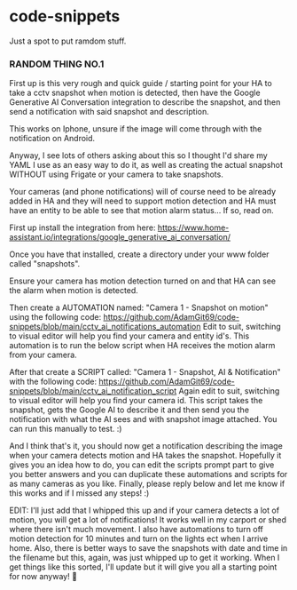 # code-snippets
Just a spot to put ramdom stuff.

### RANDOM THING NO.1
First up is this very rough and quick guide / starting point for your HA to take a cctv snapshot when motion is detected, then have the Google Generative AI Conversation integration to describe the snapshot, and then send a notification with said snapshot and description.

This works on Iphone, unsure if the image will come through with the notification on Android. 

Anyway, I see lots of others asking about this so I thought I'd share my YAML I use as an easy way to do it, as well as creating the actual snapshot WITHOUT using Frigate or your camera to take snapshots. 

Your cameras (and phone notifications) will of course need to be already added in HA and they will need to support motion detection and HA must have an entity to be able to see that motion alarm status... If so, read on. 

First up install the integration from here:  https://www.home-assistant.io/integrations/google_generative_ai_conversation/

Once you have that installed, create a directory under your www folder called "snapshots".

Ensure your camera has motion detection turned on and that HA can see the alarm when motion is detected.

Then create a AUTOMATION named:  "Camera 1 - Snapshot on motion"  using the following code: https://github.com/AdamGit69/code-snippets/blob/main/cctv_ai_notifications_automation
Edit to suit, switching to visual editor will help you find your camera  and entity id's. This automation is to run the below script when HA receives the motion alarm from your camera.

 After that create a SCRIPT called: "Camera 1 - Snapshot, AI & Notification" with the following code: https://github.com/AdamGit69/code-snippets/blob/main/cctv_ai_notification_script
Again edit to suit, switching to visual editor will help you find your camera id. This script takes the snapshot, gets the Google AI to describe it and then send you the notification with what the AI sees and with snapshot image attached. You can run this manually to test. :)

And I think that's it, you should now get a notification describing the image when your camera detects motion and HA takes the snapshot. Hopefully it gives you an idea how to do, you can edit the scripts prompt part to give you better answers and you can duplicate these automations and scripts for as many cameras as you like.  Finally, please reply below and let me know if this works and if I missed any steps! :)

EDIT: I'll just add that I whipped this up and if your camera detects a lot of motion, you will get a lot of notifications! It works well in my carport or shed where there isn't much movement. I also have automations to turn off motion detection for 10 minutes and turn on the lights ect when I arrive home. Also, there is better ways to save the snapshots with date and time in the filename but this, again, was just whipped up to get it working. When I get things like this sorted, I'll update but it will give you all a starting point for now anyway! 🙂

